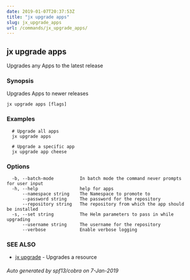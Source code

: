 ```yaml
---
date: 2019-01-07T20:37:53Z
title: "jx upgrade apps"
slug: jx_upgrade_apps
url: /commands/jx_upgrade_apps/
---
```

## jx upgrade apps

Upgrades any Apps to the latest release

### Synopsis

Upgrades Apps to newer releases

```
jx upgrade apps [flags]
```

### Examples

```
  # Upgrade all apps
  jx upgrade apps
  
  # Upgrade a specific app
  jx upgrade app cheese
```

### Options

```
  -b, --batch-mode          In batch mode the command never prompts for user input
  -h, --help                help for apps
      --namespace string    The Namespace to promote to
      --password string     The password for the repository
      --repository string   The repository from which the app should be installed
  -s, --set string          The Helm parameters to pass in while upgrading
      --username string     The username for the repository
      --verbose             Enable verbose logging
```

### SEE ALSO

* [jx upgrade](/commands/jx_upgrade/)	 - Upgrades a resource

###### Auto generated by spf13/cobra on 7-Jan-2019
